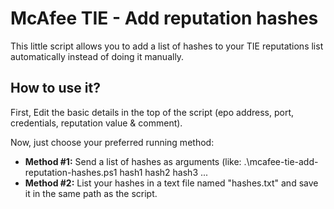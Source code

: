 
# McAfee TIE - Add reputation hashes
This little script allows you to add a list of hashes to your TIE reputations list automatically instead of doing it manually.


## How to use it?

First, Edit the basic details in the top of the script (epo address, port, credentials, reputation value & comment).

Now, just choose your preferred running method:

 - **Method #1:** Send a list of hashes as arguments (like: .\mcafee-tie-add-reputation-hashes.ps1 hash1 hash2 hash3 ...
 - **Method #2:** List your hashes in a text file named "hashes.txt" and save it in the same path as the script.

